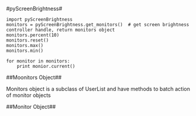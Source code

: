 #pyScreenBrightness#


    import pyScreenBrightness
    monitors = pyScreenBrightness.get_monitors()  # get screen brightness controller handle, return monitors object
    monitors.percent(10)
    monitors.reset()
    monitors.max()
    monitors.min()
    
    for monitor in monitors:
        print monior.current()


##Moonitors Object##

Monitors object is a subclass of UserList and have methods to batch action of monitor objects


##Monitor Object##

